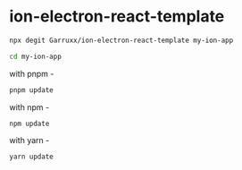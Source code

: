 # ion-electron-react-template
```sh
npx degit Garruxx/ion-electron-react-template my-ion-app
```

```sh
cd my-ion-app
```

with pnpm - 
```sh 
pnpm update 
```

with npm  - 
```sh 
npm update
```

with yarn - 
```sh 
yarn update
```

